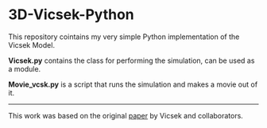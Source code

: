 # 3D-Vicsek-Python
This repository cointains my very simple Python implementation of the Vicsek Model.

**Vicsek.py** contains the class for performing the simulation, can be used as a module.

**Movie_vcsk.py** is a script that runs the simulation and makes a movie out of it.
 
---
 
This work was based on the original [paper](https://journals.aps.org/prl/abstract/10.1103/PhysRevLett.75.1226) by Vicsek and collaborators.
